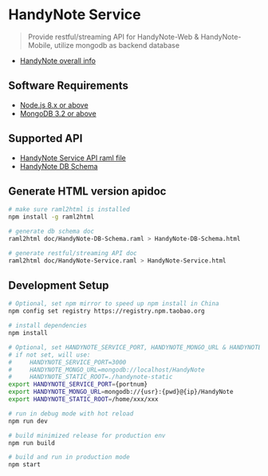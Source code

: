 # HandyNote Service

> Provide restful/streaming API for HandyNote-Web & HandyNote-Mobile, utilize mongodb as backend database

- [HandyNote overall info](https://github.com/jinkebj/HandyNote)

## Software Requirements

- [Node.js 8.x or above](https://nodejs.org)
- [MongoDB 3.2 or above](https://www.mongodb.com)

## Supported API
- [HandyNote Service API raml file](https://github.com/jinkebj/HandyNote-Service/blob/master/doc/HandyNote-Service.raml)
- [HandyNote DB Schema](https://github.com/jinkebj/HandyNote-Service/blob/master/doc/HandyNote-DB-Schema.md)

## Generate HTML version apidoc

``` bash
# make sure raml2html is installed
npm install -g raml2html

# generate db schema doc
raml2html doc/HandyNote-DB-Schema.raml > HandyNote-DB-Schema.html

# generate restful/streaming API doc
raml2html doc/HandyNote-Service.raml > HandyNote-Service.html
```

## Development Setup

``` bash
# Optional, set npm mirror to speed up npm install in China
npm config set registry https://registry.npm.taobao.org

# install dependencies
npm install

# Optional, set HANDYNOTE_SERVICE_PORT, HANDYNOTE_MONGO_URL & HANDYNOTE_STATIC_ROOT
# if not set, will use:
#     HANDYNOTE_SERVICE_PORT=3000
#     HANDYNOTE_MONGO_URL=mongodb://localhost/HandyNote
#     HANDYNOTE_STATIC_ROOT=./handynote-static
export HANDYNOTE_SERVICE_PORT={portnum}
export HANDYNOTE_MONGO_URL=mongodb://{usr}:{pwd}@{ip}/HandyNote
export HANDYNOTE_STATIC_ROOT=/home/xxx/xxx

# run in debug mode with hot reload
npm run dev

# build minimized release for production env
npm run build

# build and run in production mode
npm start
```
